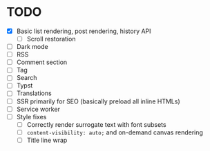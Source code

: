 # TODO

- [x] Basic list rendering, post rendering, history API
  - [ ] Scroll restoration
- [ ] Dark mode
- [ ] RSS
- [ ] Comment section
- [ ] Tag
- [ ] Search
- [ ] Typst
- [ ] Translations
- [ ] SSR primarily for SEO (basically preload all inline HTMLs)
- [ ] Service worker
- [ ] Style fixes
  - [ ] Correctly render surrogate text with font subsets
  - [ ] `content-visibility: auto;` and on-demand canvas rendering
  - [ ] Title line wrap